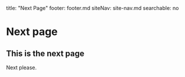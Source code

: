 <frontmatter>
  title: "Next Page"
  footer: footer.md
  siteNav: site-nav.md
  searchable: no
</frontmatter>

<include src="common/header.md" />

# Next page

## This is the next page

Next please.
